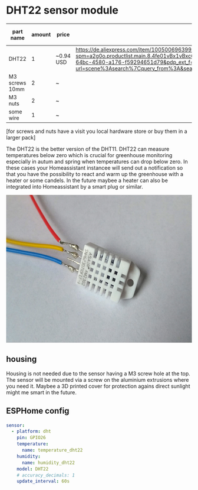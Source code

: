 # DHT22 sensor module

| part name       | amount     | price          |   | things you need |
| --------------- | ---------- | -------------- | - |---------------- |
| DHT22           | 1          | ~0.94 USD      | https://de.aliexpress.com/item/1005006963999579.html?spm=a2g0o.productlist.main.8.4fe01vBx1vBxc6&aem_p4p_detail=202506230828074971261634829080000442240&algo_pvid=fcda431a-64bc-4580-a176-f59294651d79&pdp_ext_f=%7B%22order%22%3A%2248%22%2C%22eval%22%3A%221%22%7D&utparam-url=scene%3Asearch%7Cquery_from%3A&search_p4p_id=202506230828074971261634829080000442240_2  | ---             |
| M3 screws 10mm  | 2          | ~              |   | ---             |
| M3 nuts         | 2          | ~              |   | ---             |
| some wire       | 1          | ~              |   | ---             |

[for screws and nuts have a visit you local hardware store or buy them in a larger pack]

The DHT22 is the better version of the DHT11. DHT22 can measure temperatures below zero which is crucial for greenhouse monitoring especially in autum and spring when temperatures can drop below zero. In these cases your Homeassistant instancee will send out a notification so that you have the possibility to react and warm up the greenhouse with a heater or some candels. In the future maybee a heater can also be integrated into Homeassistant by a smart plug or similar.

<img src="./images/DHT22.jpg" height="400" />

## housing

Housing is not needed due to the sensor having a M3 screw hole at the top. The sensor will be mounted via a screw on the aluminium extrusions where you need it. Maybee a 3D printed cover for protection agains direct sunlight might me smart in the future.

## ESPHome config

``` yaml
sensor:
  - platform: dht
    pin: GPIO26
    temperature:
      name: temperature_dht22
    humidity:
      name: humidity_dht22
    model: DHT22
    # accuracy_decimals: 1
    update_interval: 60s
```